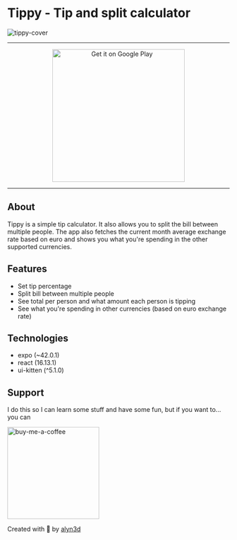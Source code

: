 # Tippy - Tip and split calculator
![tippy-cover](https://user-images.githubusercontent.com/11836158/126034734-ef686892-ed22-45bc-a794-5b984f622ba2.jpg)

***
<p align='center'>
<a href='https://play.google.com/store/apps/details?id=com.alyn3d.tippy&pcampaignid=pcampaignidMKT-Other-global-all-co-prtnr-py-PartBadge-Mar2515-1'><img alt='Get it on Google Play' src='https://play.google.com/intl/en_us/badges/static/images/badges/en_badge_web_generic.png' width="300"/></a>
</p>

***

## About
Tippy is a simple tip calculator. It also allows you to split the bill between multiple people.
The app also fetches the current month average exchange rate based on euro and shows you what you're spending in the other supported currencies.

## Features
- Set tip percentage
- Split bill between multiple people
- See total per person and what amount each person is tipping
- See what you're spending in other currencies (based on euro exchange rate)

## Technologies
- expo (~42.0.1)
- react (16.13.1)
- ui-kitten (^5.1.0)

## Support
I do this so I can learn some stuff and have some fun, but if you want to... you can
<p><a href="https://www.buymeacoffee.com/alyn3d"><img width="208" alt="buy-me-a-coffee" src="https://user-images.githubusercontent.com/11836158/115165880-c7b6ba80-a0b8-11eb-9b86-a65810c9969c.png"></a><p>

Created with 💙 by [alyn3d](https://github.com/alyn3d)
  
